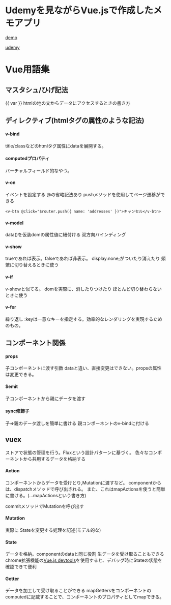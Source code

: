 # Udemyを見ながらVue.jsで作成したメモアプリ

[demo](https://my-address-pj-vue-tutrial.web.app/addresses)

[udemy](https://www.udemy.com/course/vuejs-firebase/)

# Vue用語集

## マスタシュ/ひげ記法 
{{ var }}
htmlの地の文からデータにアクセスするときの書き方

## ディレクティブ(htmlタグの属性のような記法)

#### v-bind
title/classなどのhtmlタグ属性にdataを展開する。

#### computedプロパティ
バーチャルフィールド的なやつ。

#### v-on
イベントを設定する @の省略記法あり
pushメソッドを使用してページ遷移ができる

```
<v-btn @click="$router.push({ name: 'addresses' })">キャンセル</v-btn>
```

#### v-model
data()を仮装domの属性値に紐付ける
双方向バインディング

#### v-show
trueであれば表示。falseであれば非表示。
display:none;がついたり消えたり
頻繁に切り替えるときに使う

#### v-if
v-showと似てる。
domを実際に、消したりつけたり
ほとんど切り替わらないときに使う

#### v-for
繰り返し
:keyは一意なキーを指定する。効率的なレンダリングを実現するためのもの。


## コンポーネント関係
#### props
子コンポーネントに渡す引数
dataと違い、直接変更はできない。propsの属性は変更できる。

#### $emit
子コンポーネントから親にデータを渡す

#### sync修飾子
子=>親のデータ渡しを簡単に書ける
親コンポーネントのv-bindに付ける

## vuex
ストアで状態の管理を行う。Fluxという設計パターンに基づく。
色々なコンポーネントから共用するデータを格納する

#### Action
コンポーネントからデータを受けとり,Mutationに渡すなど。
componentからは、dispatchメソッドで呼び出される。
また、これはmapActionsを使うと簡単に書ける。(...mapActionsという書き方)

commitメソッドでMutationを呼び出す

#### Mutation
実際に Stateを変更する処理を記述(モデル的な)

#### State
データを格納。componentのdataと同じ役割
生データを受け取ることもできる
chrome拡張機能の[Vue.js devtools](https://chrome.google.com/webstore/detail/vuejs-devtools/nhdogjmejiglipccpnnnanhbledajbpd/related?hl=en)を使用すると、デバッグ時にStateの状態を確認できて便利

#### Getter
データを加工して受け取ることができる
mapGettersをコンポーネントのcomputedに記載することで、コンポーネントのプロパティとしてmapできる。